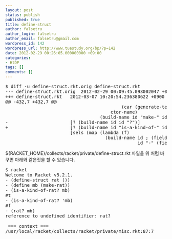 ```yaml
---
layout: post
status: publish
published: true
title: define-struct
author: falsetru
author_login: falsetru
author_email: falsetru@gmail.com
wordpress_id: 142
wordpress_url: http://www.tuestudy.org/bp/?p=142
date: 2012-02-29 00:26:05.000000000 +09:00
categories:
- HtDP
tags: []
comments: []
---
```

<pre>$ diff -u define-struct.rkt.orig define-struct.rkt
--- define-struct.rkt.orig	2012-02-29 00:09:45.093002047 +0900
+++ define-struct.rkt	2012-03-07 10:20:54.236380622 +0900
@@ -432,7 +432,7 @@
                                           (car (generate-temporaries (list id))))
                                       ctor-name)
                                   (build-name id "make-" id))]
-                       [? (build-name id id "?")]
+                       [? (build-name id "is-a-kind-of-" id "?")]
                        [sels (map (lambda (f)
                                     (build-name id ; (field-id f) 
                                                 id "-" (field-id f)))</pre>


${RACKET_HOME}/collects/racket/private/define-struct.rkt 파일을 위 처럼 바꾸면 아래와 같은짓을 할 수 있습니다.

<pre>$ racket
Welcome to Racket v5.2.1.
- (define-struct rat ())
- (define mb (make-rat))
- (is-a-kind-of-rat? mb)
#t
- (is-a-kind-of-rat? 'mb)
#f
- (rat? mb)
reference to undefined identifier: rat?

 === context ===
/usr/local/racket/collects/racket/private/misc.rkt:87:7
</pre>
